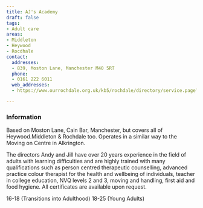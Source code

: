 ```yaml
---
title: AJ's Academy
draft: false
tags:
- Adult care
areas:
- Middleton
- Heywood
- Rocdhale
contact:
  addresses:
  - 839, Moston Lane, Manchester M40 5RT
  phone:
  - 0161 222 6011
  web_addresses:
  - https://www.ourrochdale.org.uk/kb5/rochdale/directory/service.page?id=_R2409D2vy8

---
```


### Information

Based on Moston Lane, Cain Bar, Manchester, but covers all of Heywood.Middleton & Rochdale too.
Operates in a similar way to the Moving on Centre in
Alkrington.

The directors Andy and Jill have over 20 years
experience in the field of adults with learning 
difficulties and are highly trained with many 
qualifications such as person centred therapeutic
counselling, advanced practice colour therapist for
the health and wellbeing of individuals, teacher in
college education, NVQ levels 2 and 3, moving and
handling, first aid and food hygiene. All 
certificates are available upon request.

16-18 (Transitions into Adulthood)
18-25 (Young Adults)